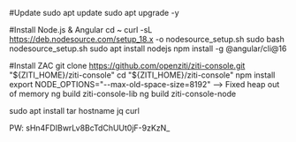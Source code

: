 #Update
sudo apt update
sudo apt upgrade -y

#Install Node.js & Angular
cd ~
curl -sL https://deb.nodesource.com/setup_18.x -o nodesource_setup.sh
sudo bash nodesource_setup.sh
sudo apt install nodejs
npm install -g @angular/cli@16

#Install ZAC
git clone https://github.com/openziti/ziti-console.git "${ZITI_HOME}/ziti-console"
cd "${ZITI_HOME}/ziti-console"
npm install
    export NODE_OPTIONS="--max-old-space-size=8192"
    --> Fixed heap out of memory
ng build ziti-console-lib
ng build ziti-console-node



sudo apt install tar hostname jq curl

PW: sHn4FDIBwrLv8BcTdChUUt0jF-9zKzN_